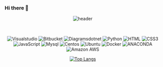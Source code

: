 ### Hi there 👋

<div align="center"> 
  
![header](https://capsule-render.vercel.app/api?type=wave&color=auto&height=300&section=header&text=ノーマルさん&fontSize=90)

<br>
<br>

<!-- Image [badge 2] -->
<!-- framework -->
<img alt= "Visualstudio" src="https://img.shields.io/badge/visualstudio-5C2D91?style=for-the-badge&logo=Visualstudio&logoColor=white"/>
<img alt= "Bitbucket" src="https://img.shields.io/badge/bitbucket-0052CC?style=for-the-badge&logo=Bitbucket&logoColor=white"/>
<img alt= "Diagramsdotnet" src="https://img.shields.io/badge/diagramsdotnet-F08705?style=for-the-badge&logo=Diagramsdotnet&logoColor=white"/>

<!-- Program -->
<img alt= "Python" src="https://img.shields.io/badge/Python-3776AB?style=for-the-badge&logo=Python&logoColor=white"/>
<img alt= "HTML" src="https://img.shields.io/badge/HTML-E34F26?style=for-the-badge&logo=Anaconda&logoColor=white"/>
<img alt= "CSS3" src="https://img.shields.io/badge/css3-1572B6?style=for-the-badge&logo=CSS3&logoColor=white"/>
<img alt= "JavaScript" src="https://img.shields.io/badge/javascript-F7DF1E?style=for-the-badge&logo=Javascript&logoColor=white"/>
<img alt= "Mysql" src="https://img.shields.io/badge/mysql-4479A1?style=for-the-badge&logo=Mysql&logoColor=white"/>

<!-- Infra -->
<img alt= "Centos" src="https://img.shields.io/badge/centos-262577?style=for-the-badge&logo=Centos&logoColor=white"/>
<img alt= "Ubuntu" src="https://img.shields.io/badge/ubuntu-E95420?style=for-the-badge&logo=Ubuntu&logoColor=white"/>
<img alt= "Docker" src="https://img.shields.io/badge/docker-2496ED?style=for-the-badge&logo=Docker&logoColor=white"/>
<img alt= "ANACONDA" src="https://img.shields.io/badge/anaconda-44A833?style=for-the-badge&logo=HTML5&logoColor=white"/>

<!-- Cloud -->
<img alt= "Amazon AWS" src="https://img.shields.io/badge/amazonaws-232F3E?style=for-the-badge&logo=Amazon AWS&logoColor=white"/>

<br>

[![Top Langs](https://github-readme-stats.vercel.app/api/top-langs/?username=regular94)](https://github.com/anuraghazra/github-readme-stats)

</div>
